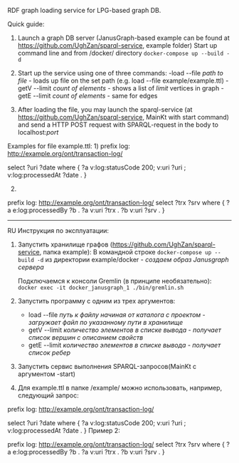 RDF graph loading service for LPG-based graph DB.

Quick guide:
1. Launch a graph DB server (JanusGraph-based example can be found at https://github.com/UghZan/sparql-service, example folder)
	Start up command line and from /docker/ directory `docker-compose up --build -d`
	
2. Start up the service using one of three commands:
	-load --file *path to file* - loads up file on the set path (e.g. load --file example/example.ttl)
	-getV --limit *count of elements* - shows a list of *limit* vertices in graph
	-getE --limit *count of elements* - same for edges
	
3. After loading the file, you may launch the sparql-service (at https://github.com/UghZan/sparql-service, MainKt with start command)
and send a HTTP POST request with SPARQL-request in the body to localhost:*port*

Examples for file example.ttl:
1)
prefix log: <http://example.org/ont/transaction-log/>

select ?uri ?date
where {
  ?a v:log:statusCode 200;
     v:uri ?uri ;
	 v:log:processedAt ?date .
}

2)
prefix log: <http://example.org/ont/transaction-log/>
select ?trx ?srv
where {
  ?a e:log:processedBy ?b .
  ?a v:uri ?trx .
  ?b v:uri ?srv .
}

--------------------------------------------------------------------------------------------------------------------------
RU
Инструкция по эксплуатации:
1. Запустить хранилище графов (https://github.com/UghZan/sparql-service, папка example):
	В командной строке `docker-compose up --build -d` из директории example/docker - *создаем образ Janusgraph сервера*

	Подключаемся к консоли Gremlin (в принципе необязательно): `docker exec -it docker_janusgraph_1 ./bin/gremlin.sh`
2. Запустить программу с одним из трех аргументов:
	- load --file *путь к файлу начиная от каталога с проектом* - *загружает файл по указанному пути в хранилище*
	- getV --limit *количество элементов в списке вывода* - *получает список вершин с описанием свойств*
	- getE --limit *количество элементов в списке вывода* - *получает список ребер*
3. Запустить сервис выполнения SPARQL-запросов(MainKt с аргументом -start)
4. Для example.ttl в папке /example/ можно использовать, например, следующий запрос:

prefix log: <http://example.org/ont/transaction-log/>

select ?uri ?date
where {
  ?a v:log:statusCode 200;
     v:uri ?uri ;
	 v:log:processedAt ?date .
}
Пример 2:

prefix log: <http://example.org/ont/transaction-log/>
select ?trx ?srv
where {
  ?a e:log:processedBy ?b .
  ?a v:uri ?trx .
  ?b v:uri ?srv .
}